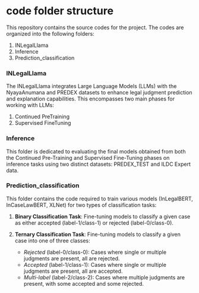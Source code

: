 # code folder structure
This repository contains the source codes for the project. The codes are organized into the following folders:
1. INLegalLlama
2. Inference
3. Prediction_classification

### INLegalLlama
The INLegalLlama integrates Large Language Models (LLMs) with the NyayaAnumana and PREDEX datasets to enhance legal judgment prediction and explanation capabilities. 
This encompasses two main phases for working with LLMs:
1. Continued PreTraining
2. Supervised FineTuning
### Inference
This folder is dedicated to evaluating the final models obtained from both the Continued Pre-Training and Supervised Fine-Tuning phases on inference tasks using two distinct datasets: PREDEX_TEST and ILDC Expert data.

### Prediction_classification

This folder contains the code required to train various models (InLegalBERT, InCaseLawBERT, XLNet) for two types of classification tasks:

1. **Binary Classification Task**: Fine-tuning models to classify a given case as either accepted (label-1/class-1) or rejected (label-0/class-0).

2. **Ternary Classification Task**: Fine-tuning models to classify a given case into one of three classes:
   - *Rejected* (label-0/class-0): Cases where single or multiple judgments are present, all are rejected.
   - *Accepted* (label-1/class-1): Cases where single or multiple judgments are present, all are accepted.
   - *Multi-label* (label-2/class-2): Cases where multiple judgments are present, with some accepted and some rejected.
